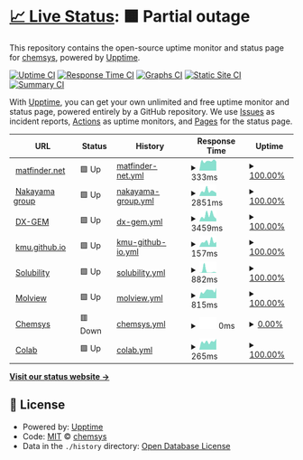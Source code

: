 # [📈 Live Status](https://demo.upptime.js.org): <!--live status--> **🟧 Partial outage**

This repository contains the open-source uptime monitor and status page for [chemsys](https://demo.upptime.js.org), powered by [Upptime](https://github.com/upptime/upptime).

[![Uptime CI](https://github.com/chemsys/upptime/workflows/Uptime%20CI/badge.svg)](https://github.com/chemsys/upptime/actions?query=workflow%3A%22Uptime+CI%22)
[![Response Time CI](https://github.com/chemsys/upptime/workflows/Response%20Time%20CI/badge.svg)](https://github.com/chemsys/upptime/actions?query=workflow%3A%22Response+Time+CI%22)
[![Graphs CI](https://github.com/chemsys/upptime/workflows/Graphs%20CI/badge.svg)](https://github.com/chemsys/upptime/actions?query=workflow%3A%22Graphs+CI%22)
[![Static Site CI](https://github.com/chemsys/upptime/workflows/Static%20Site%20CI/badge.svg)](https://github.com/chemsys/upptime/actions?query=workflow%3A%22Static+Site+CI%22)
[![Summary CI](https://github.com/chemsys/upptime/workflows/Summary%20CI/badge.svg)](https://github.com/chemsys/upptime/actions?query=workflow%3A%22Summary+CI%22)

With [Upptime](https://upptime.js.org), you can get your own unlimited and free uptime monitor and status page, powered entirely by a GitHub repository. We use [Issues](https://github.com/chemsys/upptime/issues) as incident reports, [Actions](https://github.com/chemsys/upptime/actions) as uptime monitors, and [Pages](https://demo.upptime.js.org) for the status page.

<!--start: status pages-->
<!-- This summary is generated by Upptime (https://github.com/upptime/upptime) -->
<!-- Do not edit this manually, your changes will be overwritten -->
<!-- prettier-ignore -->
| URL | Status | History | Response Time | Uptime |
| --- | ------ | ------- | ------------- | ------ |
| <img alt="" src="https://icons.duckduckgo.com/ip3/matfinder.net.ico" height="13"> [matfinder.net](https://matfinder.net/) | 🟩 Up | [matfinder-net.yml](https://github.com/chemsys/upptime/commits/HEAD/history/matfinder-net.yml) | <details><summary><img alt="Response time graph" src="./graphs/matfinder-net/response-time-week.png" height="20"> 333ms</summary><br><a href="https://demo.upptime.js.org/history/matfinder-net"><img alt="Response time 465" src="https://img.shields.io/endpoint?url=https%3A%2F%2Fraw.githubusercontent.com%2Fchemsys%2Fupptime%2FHEAD%2Fapi%2Fmatfinder-net%2Fresponse-time.json"></a><br><a href="https://demo.upptime.js.org/history/matfinder-net"><img alt="24-hour response time 383" src="https://img.shields.io/endpoint?url=https%3A%2F%2Fraw.githubusercontent.com%2Fchemsys%2Fupptime%2FHEAD%2Fapi%2Fmatfinder-net%2Fresponse-time-day.json"></a><br><a href="https://demo.upptime.js.org/history/matfinder-net"><img alt="7-day response time 333" src="https://img.shields.io/endpoint?url=https%3A%2F%2Fraw.githubusercontent.com%2Fchemsys%2Fupptime%2FHEAD%2Fapi%2Fmatfinder-net%2Fresponse-time-week.json"></a><br><a href="https://demo.upptime.js.org/history/matfinder-net"><img alt="30-day response time 436" src="https://img.shields.io/endpoint?url=https%3A%2F%2Fraw.githubusercontent.com%2Fchemsys%2Fupptime%2FHEAD%2Fapi%2Fmatfinder-net%2Fresponse-time-month.json"></a><br><a href="https://demo.upptime.js.org/history/matfinder-net"><img alt="1-year response time 464" src="https://img.shields.io/endpoint?url=https%3A%2F%2Fraw.githubusercontent.com%2Fchemsys%2Fupptime%2FHEAD%2Fapi%2Fmatfinder-net%2Fresponse-time-year.json"></a></details> | <details><summary><a href="https://demo.upptime.js.org/history/matfinder-net">100.00%</a></summary><a href="https://demo.upptime.js.org/history/matfinder-net"><img alt="All-time uptime 99.99%" src="https://img.shields.io/endpoint?url=https%3A%2F%2Fraw.githubusercontent.com%2Fchemsys%2Fupptime%2FHEAD%2Fapi%2Fmatfinder-net%2Fuptime.json"></a><br><a href="https://demo.upptime.js.org/history/matfinder-net"><img alt="24-hour uptime 100.00%" src="https://img.shields.io/endpoint?url=https%3A%2F%2Fraw.githubusercontent.com%2Fchemsys%2Fupptime%2FHEAD%2Fapi%2Fmatfinder-net%2Fuptime-day.json"></a><br><a href="https://demo.upptime.js.org/history/matfinder-net"><img alt="7-day uptime 100.00%" src="https://img.shields.io/endpoint?url=https%3A%2F%2Fraw.githubusercontent.com%2Fchemsys%2Fupptime%2FHEAD%2Fapi%2Fmatfinder-net%2Fuptime-week.json"></a><br><a href="https://demo.upptime.js.org/history/matfinder-net"><img alt="30-day uptime 100.00%" src="https://img.shields.io/endpoint?url=https%3A%2F%2Fraw.githubusercontent.com%2Fchemsys%2Fupptime%2FHEAD%2Fapi%2Fmatfinder-net%2Fuptime-month.json"></a><br><a href="https://demo.upptime.js.org/history/matfinder-net"><img alt="1-year uptime 100.00%" src="https://img.shields.io/endpoint?url=https%3A%2F%2Fraw.githubusercontent.com%2Fchemsys%2Fupptime%2FHEAD%2Fapi%2Fmatfinder-net%2Fuptime-year.json"></a></details>
| <img alt="" src="https://icons.duckduckgo.com/ip3/www.qsim.t.u-tokyo.ac.jp.ico" height="13"> [Nakayama group](http://www.qsim.t.u-tokyo.ac.jp) | 🟩 Up | [nakayama-group.yml](https://github.com/chemsys/upptime/commits/HEAD/history/nakayama-group.yml) | <details><summary><img alt="Response time graph" src="./graphs/nakayama-group/response-time-week.png" height="20"> 2851ms</summary><br><a href="https://demo.upptime.js.org/history/nakayama-group"><img alt="Response time 2822" src="https://img.shields.io/endpoint?url=https%3A%2F%2Fraw.githubusercontent.com%2Fchemsys%2Fupptime%2FHEAD%2Fapi%2Fnakayama-group%2Fresponse-time.json"></a><br><a href="https://demo.upptime.js.org/history/nakayama-group"><img alt="24-hour response time 1766" src="https://img.shields.io/endpoint?url=https%3A%2F%2Fraw.githubusercontent.com%2Fchemsys%2Fupptime%2FHEAD%2Fapi%2Fnakayama-group%2Fresponse-time-day.json"></a><br><a href="https://demo.upptime.js.org/history/nakayama-group"><img alt="7-day response time 2851" src="https://img.shields.io/endpoint?url=https%3A%2F%2Fraw.githubusercontent.com%2Fchemsys%2Fupptime%2FHEAD%2Fapi%2Fnakayama-group%2Fresponse-time-week.json"></a><br><a href="https://demo.upptime.js.org/history/nakayama-group"><img alt="30-day response time 2767" src="https://img.shields.io/endpoint?url=https%3A%2F%2Fraw.githubusercontent.com%2Fchemsys%2Fupptime%2FHEAD%2Fapi%2Fnakayama-group%2Fresponse-time-month.json"></a><br><a href="https://demo.upptime.js.org/history/nakayama-group"><img alt="1-year response time 2849" src="https://img.shields.io/endpoint?url=https%3A%2F%2Fraw.githubusercontent.com%2Fchemsys%2Fupptime%2FHEAD%2Fapi%2Fnakayama-group%2Fresponse-time-year.json"></a></details> | <details><summary><a href="https://demo.upptime.js.org/history/nakayama-group">100.00%</a></summary><a href="https://demo.upptime.js.org/history/nakayama-group"><img alt="All-time uptime 99.99%" src="https://img.shields.io/endpoint?url=https%3A%2F%2Fraw.githubusercontent.com%2Fchemsys%2Fupptime%2FHEAD%2Fapi%2Fnakayama-group%2Fuptime.json"></a><br><a href="https://demo.upptime.js.org/history/nakayama-group"><img alt="24-hour uptime 100.00%" src="https://img.shields.io/endpoint?url=https%3A%2F%2Fraw.githubusercontent.com%2Fchemsys%2Fupptime%2FHEAD%2Fapi%2Fnakayama-group%2Fuptime-day.json"></a><br><a href="https://demo.upptime.js.org/history/nakayama-group"><img alt="7-day uptime 100.00%" src="https://img.shields.io/endpoint?url=https%3A%2F%2Fraw.githubusercontent.com%2Fchemsys%2Fupptime%2FHEAD%2Fapi%2Fnakayama-group%2Fuptime-week.json"></a><br><a href="https://demo.upptime.js.org/history/nakayama-group"><img alt="30-day uptime 100.00%" src="https://img.shields.io/endpoint?url=https%3A%2F%2Fraw.githubusercontent.com%2Fchemsys%2Fupptime%2FHEAD%2Fapi%2Fnakayama-group%2Fuptime-month.json"></a><br><a href="https://demo.upptime.js.org/history/nakayama-group"><img alt="1-year uptime 99.99%" src="https://img.shields.io/endpoint?url=https%3A%2F%2Fraw.githubusercontent.com%2Fchemsys%2Fupptime%2FHEAD%2Fapi%2Fnakayama-group%2Fuptime-year.json"></a></details>
| <img alt="" src="https://icons.duckduckgo.com/ip3/www.dx-gem.t.u-tokyo.ac.jp.ico" height="13"> [DX-GEM](http://www.dx-gem.t.u-tokyo.ac.jp) | 🟩 Up | [dx-gem.yml](https://github.com/chemsys/upptime/commits/HEAD/history/dx-gem.yml) | <details><summary><img alt="Response time graph" src="./graphs/dx-gem/response-time-week.png" height="20"> 3459ms</summary><br><a href="https://demo.upptime.js.org/history/dx-gem"><img alt="Response time 2629" src="https://img.shields.io/endpoint?url=https%3A%2F%2Fraw.githubusercontent.com%2Fchemsys%2Fupptime%2FHEAD%2Fapi%2Fdx-gem%2Fresponse-time.json"></a><br><a href="https://demo.upptime.js.org/history/dx-gem"><img alt="24-hour response time 2106" src="https://img.shields.io/endpoint?url=https%3A%2F%2Fraw.githubusercontent.com%2Fchemsys%2Fupptime%2FHEAD%2Fapi%2Fdx-gem%2Fresponse-time-day.json"></a><br><a href="https://demo.upptime.js.org/history/dx-gem"><img alt="7-day response time 3459" src="https://img.shields.io/endpoint?url=https%3A%2F%2Fraw.githubusercontent.com%2Fchemsys%2Fupptime%2FHEAD%2Fapi%2Fdx-gem%2Fresponse-time-week.json"></a><br><a href="https://demo.upptime.js.org/history/dx-gem"><img alt="30-day response time 3504" src="https://img.shields.io/endpoint?url=https%3A%2F%2Fraw.githubusercontent.com%2Fchemsys%2Fupptime%2FHEAD%2Fapi%2Fdx-gem%2Fresponse-time-month.json"></a><br><a href="https://demo.upptime.js.org/history/dx-gem"><img alt="1-year response time 2904" src="https://img.shields.io/endpoint?url=https%3A%2F%2Fraw.githubusercontent.com%2Fchemsys%2Fupptime%2FHEAD%2Fapi%2Fdx-gem%2Fresponse-time-year.json"></a></details> | <details><summary><a href="https://demo.upptime.js.org/history/dx-gem">100.00%</a></summary><a href="https://demo.upptime.js.org/history/dx-gem"><img alt="All-time uptime 99.99%" src="https://img.shields.io/endpoint?url=https%3A%2F%2Fraw.githubusercontent.com%2Fchemsys%2Fupptime%2FHEAD%2Fapi%2Fdx-gem%2Fuptime.json"></a><br><a href="https://demo.upptime.js.org/history/dx-gem"><img alt="24-hour uptime 100.00%" src="https://img.shields.io/endpoint?url=https%3A%2F%2Fraw.githubusercontent.com%2Fchemsys%2Fupptime%2FHEAD%2Fapi%2Fdx-gem%2Fuptime-day.json"></a><br><a href="https://demo.upptime.js.org/history/dx-gem"><img alt="7-day uptime 100.00%" src="https://img.shields.io/endpoint?url=https%3A%2F%2Fraw.githubusercontent.com%2Fchemsys%2Fupptime%2FHEAD%2Fapi%2Fdx-gem%2Fuptime-week.json"></a><br><a href="https://demo.upptime.js.org/history/dx-gem"><img alt="30-day uptime 100.00%" src="https://img.shields.io/endpoint?url=https%3A%2F%2Fraw.githubusercontent.com%2Fchemsys%2Fupptime%2FHEAD%2Fapi%2Fdx-gem%2Fuptime-month.json"></a><br><a href="https://demo.upptime.js.org/history/dx-gem"><img alt="1-year uptime 100.00%" src="https://img.shields.io/endpoint?url=https%3A%2F%2Fraw.githubusercontent.com%2Fchemsys%2Fupptime%2FHEAD%2Fapi%2Fdx-gem%2Fuptime-year.json"></a></details>
| <img alt="" src="https://icons.duckduckgo.com/ip3/kmu.github.io.ico" height="13"> [kmu.github.io](https://kmu.github.io) | 🟩 Up | [kmu-github-io.yml](https://github.com/chemsys/upptime/commits/HEAD/history/kmu-github-io.yml) | <details><summary><img alt="Response time graph" src="./graphs/kmu-github-io/response-time-week.png" height="20"> 157ms</summary><br><a href="https://demo.upptime.js.org/history/kmu-github-io"><img alt="Response time 126" src="https://img.shields.io/endpoint?url=https%3A%2F%2Fraw.githubusercontent.com%2Fchemsys%2Fupptime%2FHEAD%2Fapi%2Fkmu-github-io%2Fresponse-time.json"></a><br><a href="https://demo.upptime.js.org/history/kmu-github-io"><img alt="24-hour response time 156" src="https://img.shields.io/endpoint?url=https%3A%2F%2Fraw.githubusercontent.com%2Fchemsys%2Fupptime%2FHEAD%2Fapi%2Fkmu-github-io%2Fresponse-time-day.json"></a><br><a href="https://demo.upptime.js.org/history/kmu-github-io"><img alt="7-day response time 157" src="https://img.shields.io/endpoint?url=https%3A%2F%2Fraw.githubusercontent.com%2Fchemsys%2Fupptime%2FHEAD%2Fapi%2Fkmu-github-io%2Fresponse-time-week.json"></a><br><a href="https://demo.upptime.js.org/history/kmu-github-io"><img alt="30-day response time 133" src="https://img.shields.io/endpoint?url=https%3A%2F%2Fraw.githubusercontent.com%2Fchemsys%2Fupptime%2FHEAD%2Fapi%2Fkmu-github-io%2Fresponse-time-month.json"></a><br><a href="https://demo.upptime.js.org/history/kmu-github-io"><img alt="1-year response time 126" src="https://img.shields.io/endpoint?url=https%3A%2F%2Fraw.githubusercontent.com%2Fchemsys%2Fupptime%2FHEAD%2Fapi%2Fkmu-github-io%2Fresponse-time-year.json"></a></details> | <details><summary><a href="https://demo.upptime.js.org/history/kmu-github-io">100.00%</a></summary><a href="https://demo.upptime.js.org/history/kmu-github-io"><img alt="All-time uptime 96.84%" src="https://img.shields.io/endpoint?url=https%3A%2F%2Fraw.githubusercontent.com%2Fchemsys%2Fupptime%2FHEAD%2Fapi%2Fkmu-github-io%2Fuptime.json"></a><br><a href="https://demo.upptime.js.org/history/kmu-github-io"><img alt="24-hour uptime 100.00%" src="https://img.shields.io/endpoint?url=https%3A%2F%2Fraw.githubusercontent.com%2Fchemsys%2Fupptime%2FHEAD%2Fapi%2Fkmu-github-io%2Fuptime-day.json"></a><br><a href="https://demo.upptime.js.org/history/kmu-github-io"><img alt="7-day uptime 100.00%" src="https://img.shields.io/endpoint?url=https%3A%2F%2Fraw.githubusercontent.com%2Fchemsys%2Fupptime%2FHEAD%2Fapi%2Fkmu-github-io%2Fuptime-week.json"></a><br><a href="https://demo.upptime.js.org/history/kmu-github-io"><img alt="30-day uptime 100.00%" src="https://img.shields.io/endpoint?url=https%3A%2F%2Fraw.githubusercontent.com%2Fchemsys%2Fupptime%2FHEAD%2Fapi%2Fkmu-github-io%2Fuptime-month.json"></a><br><a href="https://demo.upptime.js.org/history/kmu-github-io"><img alt="1-year uptime 96.84%" src="https://img.shields.io/endpoint?url=https%3A%2F%2Fraw.githubusercontent.com%2Fchemsys%2Fupptime%2FHEAD%2Fapi%2Fkmu-github-io%2Fuptime-year.json"></a></details>
| <img alt="" src="https://icons.duckduckgo.com/ip3/modem.ucsd.edu.ico" height="13"> [Solubility](http://modem.ucsd.edu/adme/databases/databases_logS.htm) | 🟩 Up | [solubility.yml](https://github.com/chemsys/upptime/commits/HEAD/history/solubility.yml) | <details><summary><img alt="Response time graph" src="./graphs/solubility/response-time-week.png" height="20"> 882ms</summary><br><a href="https://demo.upptime.js.org/history/solubility"><img alt="Response time 290" src="https://img.shields.io/endpoint?url=https%3A%2F%2Fraw.githubusercontent.com%2Fchemsys%2Fupptime%2FHEAD%2Fapi%2Fsolubility%2Fresponse-time.json"></a><br><a href="https://demo.upptime.js.org/history/solubility"><img alt="24-hour response time 89" src="https://img.shields.io/endpoint?url=https%3A%2F%2Fraw.githubusercontent.com%2Fchemsys%2Fupptime%2FHEAD%2Fapi%2Fsolubility%2Fresponse-time-day.json"></a><br><a href="https://demo.upptime.js.org/history/solubility"><img alt="7-day response time 882" src="https://img.shields.io/endpoint?url=https%3A%2F%2Fraw.githubusercontent.com%2Fchemsys%2Fupptime%2FHEAD%2Fapi%2Fsolubility%2Fresponse-time-week.json"></a><br><a href="https://demo.upptime.js.org/history/solubility"><img alt="30-day response time 399" src="https://img.shields.io/endpoint?url=https%3A%2F%2Fraw.githubusercontent.com%2Fchemsys%2Fupptime%2FHEAD%2Fapi%2Fsolubility%2Fresponse-time-month.json"></a><br><a href="https://demo.upptime.js.org/history/solubility"><img alt="1-year response time 290" src="https://img.shields.io/endpoint?url=https%3A%2F%2Fraw.githubusercontent.com%2Fchemsys%2Fupptime%2FHEAD%2Fapi%2Fsolubility%2Fresponse-time-year.json"></a></details> | <details><summary><a href="https://demo.upptime.js.org/history/solubility">100.00%</a></summary><a href="https://demo.upptime.js.org/history/solubility"><img alt="All-time uptime 99.32%" src="https://img.shields.io/endpoint?url=https%3A%2F%2Fraw.githubusercontent.com%2Fchemsys%2Fupptime%2FHEAD%2Fapi%2Fsolubility%2Fuptime.json"></a><br><a href="https://demo.upptime.js.org/history/solubility"><img alt="24-hour uptime 100.00%" src="https://img.shields.io/endpoint?url=https%3A%2F%2Fraw.githubusercontent.com%2Fchemsys%2Fupptime%2FHEAD%2Fapi%2Fsolubility%2Fuptime-day.json"></a><br><a href="https://demo.upptime.js.org/history/solubility"><img alt="7-day uptime 100.00%" src="https://img.shields.io/endpoint?url=https%3A%2F%2Fraw.githubusercontent.com%2Fchemsys%2Fupptime%2FHEAD%2Fapi%2Fsolubility%2Fuptime-week.json"></a><br><a href="https://demo.upptime.js.org/history/solubility"><img alt="30-day uptime 99.88%" src="https://img.shields.io/endpoint?url=https%3A%2F%2Fraw.githubusercontent.com%2Fchemsys%2Fupptime%2FHEAD%2Fapi%2Fsolubility%2Fuptime-month.json"></a><br><a href="https://demo.upptime.js.org/history/solubility"><img alt="1-year uptime 99.32%" src="https://img.shields.io/endpoint?url=https%3A%2F%2Fraw.githubusercontent.com%2Fchemsys%2Fupptime%2FHEAD%2Fapi%2Fsolubility%2Fuptime-year.json"></a></details>
| <img alt="" src="https://icons.duckduckgo.com/ip3/molview.org.ico" height="13"> [Molview](https://molview.org/) | 🟩 Up | [molview.yml](https://github.com/chemsys/upptime/commits/HEAD/history/molview.yml) | <details><summary><img alt="Response time graph" src="./graphs/molview/response-time-week.png" height="20"> 815ms</summary><br><a href="https://demo.upptime.js.org/history/molview"><img alt="Response time 959" src="https://img.shields.io/endpoint?url=https%3A%2F%2Fraw.githubusercontent.com%2Fchemsys%2Fupptime%2FHEAD%2Fapi%2Fmolview%2Fresponse-time.json"></a><br><a href="https://demo.upptime.js.org/history/molview"><img alt="24-hour response time 971" src="https://img.shields.io/endpoint?url=https%3A%2F%2Fraw.githubusercontent.com%2Fchemsys%2Fupptime%2FHEAD%2Fapi%2Fmolview%2Fresponse-time-day.json"></a><br><a href="https://demo.upptime.js.org/history/molview"><img alt="7-day response time 815" src="https://img.shields.io/endpoint?url=https%3A%2F%2Fraw.githubusercontent.com%2Fchemsys%2Fupptime%2FHEAD%2Fapi%2Fmolview%2Fresponse-time-week.json"></a><br><a href="https://demo.upptime.js.org/history/molview"><img alt="30-day response time 989" src="https://img.shields.io/endpoint?url=https%3A%2F%2Fraw.githubusercontent.com%2Fchemsys%2Fupptime%2FHEAD%2Fapi%2Fmolview%2Fresponse-time-month.json"></a><br><a href="https://demo.upptime.js.org/history/molview"><img alt="1-year response time 959" src="https://img.shields.io/endpoint?url=https%3A%2F%2Fraw.githubusercontent.com%2Fchemsys%2Fupptime%2FHEAD%2Fapi%2Fmolview%2Fresponse-time-year.json"></a></details> | <details><summary><a href="https://demo.upptime.js.org/history/molview">100.00%</a></summary><a href="https://demo.upptime.js.org/history/molview"><img alt="All-time uptime 100.00%" src="https://img.shields.io/endpoint?url=https%3A%2F%2Fraw.githubusercontent.com%2Fchemsys%2Fupptime%2FHEAD%2Fapi%2Fmolview%2Fuptime.json"></a><br><a href="https://demo.upptime.js.org/history/molview"><img alt="24-hour uptime 100.00%" src="https://img.shields.io/endpoint?url=https%3A%2F%2Fraw.githubusercontent.com%2Fchemsys%2Fupptime%2FHEAD%2Fapi%2Fmolview%2Fuptime-day.json"></a><br><a href="https://demo.upptime.js.org/history/molview"><img alt="7-day uptime 100.00%" src="https://img.shields.io/endpoint?url=https%3A%2F%2Fraw.githubusercontent.com%2Fchemsys%2Fupptime%2FHEAD%2Fapi%2Fmolview%2Fuptime-week.json"></a><br><a href="https://demo.upptime.js.org/history/molview"><img alt="30-day uptime 100.00%" src="https://img.shields.io/endpoint?url=https%3A%2F%2Fraw.githubusercontent.com%2Fchemsys%2Fupptime%2FHEAD%2Fapi%2Fmolview%2Fuptime-month.json"></a><br><a href="https://demo.upptime.js.org/history/molview"><img alt="1-year uptime 100.00%" src="https://img.shields.io/endpoint?url=https%3A%2F%2Fraw.githubusercontent.com%2Fchemsys%2Fupptime%2FHEAD%2Fapi%2Fmolview%2Fuptime-year.json"></a></details>
| <img alt="" src="https://icons.duckduckgo.com/ip3/www.chemsys.t.u-tokyo.ac.jp.ico" height="13"> [Chemsys](https://www.chemsys.t.u-tokyo.ac.jp/) | 🟥 Down | [chemsys.yml](https://github.com/chemsys/upptime/commits/HEAD/history/chemsys.yml) | <details><summary><img alt="Response time graph" src="./graphs/chemsys/response-time-week.png" height="20"> 0ms</summary><br><a href="https://demo.upptime.js.org/history/chemsys"><img alt="Response time 0" src="https://img.shields.io/endpoint?url=https%3A%2F%2Fraw.githubusercontent.com%2Fchemsys%2Fupptime%2FHEAD%2Fapi%2Fchemsys%2Fresponse-time.json"></a><br><a href="https://demo.upptime.js.org/history/chemsys"><img alt="24-hour response time 0" src="https://img.shields.io/endpoint?url=https%3A%2F%2Fraw.githubusercontent.com%2Fchemsys%2Fupptime%2FHEAD%2Fapi%2Fchemsys%2Fresponse-time-day.json"></a><br><a href="https://demo.upptime.js.org/history/chemsys"><img alt="7-day response time 0" src="https://img.shields.io/endpoint?url=https%3A%2F%2Fraw.githubusercontent.com%2Fchemsys%2Fupptime%2FHEAD%2Fapi%2Fchemsys%2Fresponse-time-week.json"></a><br><a href="https://demo.upptime.js.org/history/chemsys"><img alt="30-day response time 0" src="https://img.shields.io/endpoint?url=https%3A%2F%2Fraw.githubusercontent.com%2Fchemsys%2Fupptime%2FHEAD%2Fapi%2Fchemsys%2Fresponse-time-month.json"></a><br><a href="https://demo.upptime.js.org/history/chemsys"><img alt="1-year response time 0" src="https://img.shields.io/endpoint?url=https%3A%2F%2Fraw.githubusercontent.com%2Fchemsys%2Fupptime%2FHEAD%2Fapi%2Fchemsys%2Fresponse-time-year.json"></a></details> | <details><summary><a href="https://demo.upptime.js.org/history/chemsys">0.00%</a></summary><a href="https://demo.upptime.js.org/history/chemsys"><img alt="All-time uptime 0.00%" src="https://img.shields.io/endpoint?url=https%3A%2F%2Fraw.githubusercontent.com%2Fchemsys%2Fupptime%2FHEAD%2Fapi%2Fchemsys%2Fuptime.json"></a><br><a href="https://demo.upptime.js.org/history/chemsys"><img alt="24-hour uptime 0.00%" src="https://img.shields.io/endpoint?url=https%3A%2F%2Fraw.githubusercontent.com%2Fchemsys%2Fupptime%2FHEAD%2Fapi%2Fchemsys%2Fuptime-day.json"></a><br><a href="https://demo.upptime.js.org/history/chemsys"><img alt="7-day uptime 0.00%" src="https://img.shields.io/endpoint?url=https%3A%2F%2Fraw.githubusercontent.com%2Fchemsys%2Fupptime%2FHEAD%2Fapi%2Fchemsys%2Fuptime-week.json"></a><br><a href="https://demo.upptime.js.org/history/chemsys"><img alt="30-day uptime 1.38%" src="https://img.shields.io/endpoint?url=https%3A%2F%2Fraw.githubusercontent.com%2Fchemsys%2Fupptime%2FHEAD%2Fapi%2Fchemsys%2Fuptime-month.json"></a><br><a href="https://demo.upptime.js.org/history/chemsys"><img alt="1-year uptime 0.00%" src="https://img.shields.io/endpoint?url=https%3A%2F%2Fraw.githubusercontent.com%2Fchemsys%2Fupptime%2FHEAD%2Fapi%2Fchemsys%2Fuptime-year.json"></a></details>
| <img alt="" src="https://icons.duckduckgo.com/ip3/colab.research.google.com.ico" height="13"> [Colab](https://colab.research.google.com) | 🟩 Up | [colab.yml](https://github.com/chemsys/upptime/commits/HEAD/history/colab.yml) | <details><summary><img alt="Response time graph" src="./graphs/colab/response-time-week.png" height="20"> 265ms</summary><br><a href="https://demo.upptime.js.org/history/colab"><img alt="Response time 218" src="https://img.shields.io/endpoint?url=https%3A%2F%2Fraw.githubusercontent.com%2Fchemsys%2Fupptime%2FHEAD%2Fapi%2Fcolab%2Fresponse-time.json"></a><br><a href="https://demo.upptime.js.org/history/colab"><img alt="24-hour response time 183" src="https://img.shields.io/endpoint?url=https%3A%2F%2Fraw.githubusercontent.com%2Fchemsys%2Fupptime%2FHEAD%2Fapi%2Fcolab%2Fresponse-time-day.json"></a><br><a href="https://demo.upptime.js.org/history/colab"><img alt="7-day response time 265" src="https://img.shields.io/endpoint?url=https%3A%2F%2Fraw.githubusercontent.com%2Fchemsys%2Fupptime%2FHEAD%2Fapi%2Fcolab%2Fresponse-time-week.json"></a><br><a href="https://demo.upptime.js.org/history/colab"><img alt="30-day response time 229" src="https://img.shields.io/endpoint?url=https%3A%2F%2Fraw.githubusercontent.com%2Fchemsys%2Fupptime%2FHEAD%2Fapi%2Fcolab%2Fresponse-time-month.json"></a><br><a href="https://demo.upptime.js.org/history/colab"><img alt="1-year response time 218" src="https://img.shields.io/endpoint?url=https%3A%2F%2Fraw.githubusercontent.com%2Fchemsys%2Fupptime%2FHEAD%2Fapi%2Fcolab%2Fresponse-time-year.json"></a></details> | <details><summary><a href="https://demo.upptime.js.org/history/colab">100.00%</a></summary><a href="https://demo.upptime.js.org/history/colab"><img alt="All-time uptime 100.00%" src="https://img.shields.io/endpoint?url=https%3A%2F%2Fraw.githubusercontent.com%2Fchemsys%2Fupptime%2FHEAD%2Fapi%2Fcolab%2Fuptime.json"></a><br><a href="https://demo.upptime.js.org/history/colab"><img alt="24-hour uptime 100.00%" src="https://img.shields.io/endpoint?url=https%3A%2F%2Fraw.githubusercontent.com%2Fchemsys%2Fupptime%2FHEAD%2Fapi%2Fcolab%2Fuptime-day.json"></a><br><a href="https://demo.upptime.js.org/history/colab"><img alt="7-day uptime 100.00%" src="https://img.shields.io/endpoint?url=https%3A%2F%2Fraw.githubusercontent.com%2Fchemsys%2Fupptime%2FHEAD%2Fapi%2Fcolab%2Fuptime-week.json"></a><br><a href="https://demo.upptime.js.org/history/colab"><img alt="30-day uptime 100.00%" src="https://img.shields.io/endpoint?url=https%3A%2F%2Fraw.githubusercontent.com%2Fchemsys%2Fupptime%2FHEAD%2Fapi%2Fcolab%2Fuptime-month.json"></a><br><a href="https://demo.upptime.js.org/history/colab"><img alt="1-year uptime 100.00%" src="https://img.shields.io/endpoint?url=https%3A%2F%2Fraw.githubusercontent.com%2Fchemsys%2Fupptime%2FHEAD%2Fapi%2Fcolab%2Fuptime-year.json"></a></details>

<!--end: status pages-->

[**Visit our status website →**](https://demo.upptime.js.org)

## 📄 License

- Powered by: [Upptime](https://github.com/upptime/upptime)
- Code: [MIT](./LICENSE) © [chemsys](https://demo.upptime.js.org)
- Data in the `./history` directory: [Open Database License](https://opendatacommons.org/licenses/odbl/1-0/)
